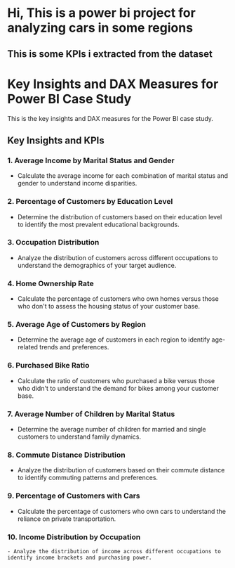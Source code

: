 # Hi, This is a power bi project for analyzing cars in some regions
## This is some KPIs i extracted from the dataset
# Key Insights and DAX Measures for Power BI Case Study

This is the key insights and DAX measures for the Power BI case study. 

## Key Insights and KPIs

### 1. Average Income by Marital Status and Gender
   - Calculate the average income for each combination of marital status and gender to understand income disparities.

### 2. Percentage of Customers by Education Level
   - Determine the distribution of customers based on their education level to identify the most prevalent educational backgrounds.

### 3. Occupation Distribution
   - Analyze the distribution of customers across different occupations to understand the demographics of your target audience.

### 4. Home Ownership Rate
   - Calculate the percentage of customers who own homes versus those who don't to assess the housing status of your customer base.

### 5. Average Age of Customers by Region
   - Determine the average age of customers in each region to identify age-related trends and preferences.

### 6. Purchased Bike Ratio
   - Calculate the ratio of customers who purchased a bike versus those who didn't to understand the demand for bikes among your customer base.

### 7. Average Number of Children by Marital Status
   - Determine the average number of children for married and single customers to understand family dynamics.

### 8. Commute Distance Distribution
   - Analyze the distribution of customers based on their commute distance to identify commuting patterns and preferences.

### 9. Percentage of Customers with Cars
   - Calculate the percentage of customers who own cars to understand the reliance on private transportation.

### 10. Income Distribution by Occupation
    - Analyze the distribution of income across different occupations to identify income brackets and purchasing power.


